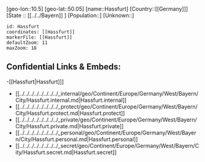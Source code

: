 ﻿---
location: [50.05,10.5]
mapzoom: [7,12] 
mapmarker: city 
type: City
tags:
- geo/City


SpocWebEntityId: 30795
isDeleted: false
confidential: public

---
[geo-lon::10.5]
[geo-lat::50.05]
[name::Hassfurt]
[Country::[[Germany]]]
[State :: [[../../Bayern]] ]
[Population::]
[Unknown::]


```leaflet
id: Hassfurt
coordinates: [[Hassfurt]]
markerFile: [[Hassfurt]]
defaultZoom: 11 
maxZoom: 18
```


## Confidential Links & Embeds: 
-[[Hassfurt|Hassfurt]]] 
- [[../../../../../../../../_internal/geo/Continent/Europe/Germany/West/Bayern/City/Hassfurt.internal.md|Hassfurt.internal]] 
- [[../../../../../../../../_protect/geo/Continent/Europe/Germany/West/Bayern/City/Hassfurt.protect.md|Hassfurt.protect]] 
- [[../../../../../../../../_private/geo/Continent/Europe/Germany/West/Bayern/City/Hassfurt.private.md|Hassfurt.private]] 
- [[../../../../../../../../_personal/geo/Continent/Europe/Germany/West/Bayern/City/Hassfurt.personal.md|Hassfurt.personal]] 
- [[../../../../../../../../_secret/geo/Continent/Europe/Germany/West/Bayern/City/Hassfurt.secret.md|Hassfurt.secret]] 
